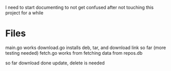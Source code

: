 I need to start documenting to not get confused after not touching this project for a while

# Files

main.go works
download.go installs deb, tar, and download link so far (more testing needed)
fetch.go works from fetching data from repos.db


so far download done
update, delete is needed
